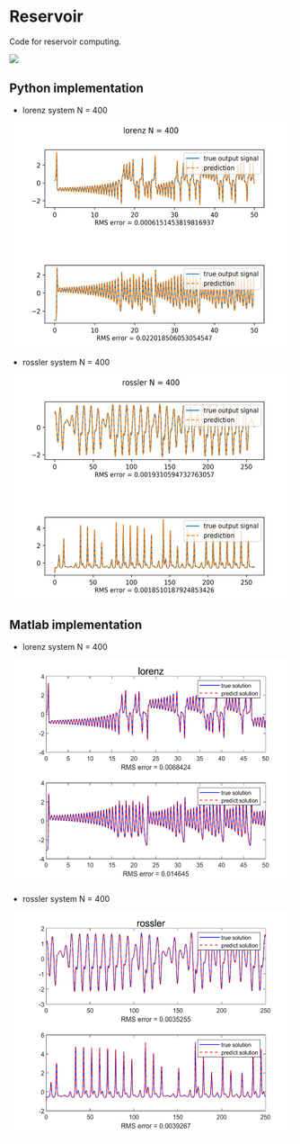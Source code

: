 # Reservoir
Code for reservoir computing.

<img src="imgs/Reservoir.png" style="height: 300px;"/>

## Python implementation

- lorenz system N = 400

<img src="./Python--lorenz N = 400.png" style = "height: 400px;"/>

- rossler system N = 400

<img src="./Python--rossler N = 400.png" style = "height: 400px;"/>


## Matlab implementation

- lorenz system N = 400

<img src="Reservoir_Matlab_Codes/Matlab--lorenz N = 400.png" style = "height: 400px;"/>

- rossler system N = 400

<img src="Reservoir_Matlab_Codes/Matlab--rossler N = 400.png" style = "height: 400px;"/>
